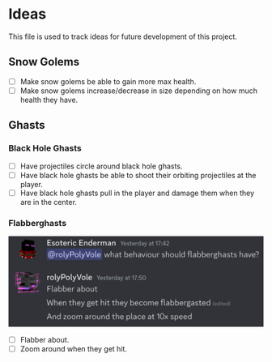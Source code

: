 # Ideas

This file is used to track ideas for future development of this project.

## Snow Golems

- [ ] Make snow golems be able to gain more max health.
- [ ] Make snow golems increase/decrease in size depending on how much health they have.

## Ghasts

### Black Hole Ghasts

- [ ] Have projectiles circle around black hole ghasts.
- [ ] Have black hole ghasts be able to shoot their orbiting projectiles at the player.
- [ ] Have black hole ghasts pull in the player and damage them when they are in the center.

### Flabberghasts

![Flabberghasts](assets/ideas/Flabberghasts.png)

- [ ] Flabber about.
- [ ] Zoom around when they get hit.
